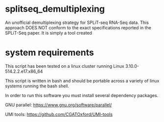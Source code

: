 # splitseq_demultiplexing
An unofficial demultiplexing strategy for SPLiT-seq RNA-Seq data.  This approach DOES NOT conform to the exact specifications reported in the SPLiT-Seq paper. It is simply a tool created 

# system requirements
This script has been tested on a linux cluster running Linux 3.10.0-514.2.2.e17.x86_64 

This script is written in bash and should be portable across a variety of linux systems running the bash shell.

In order to run this software you must install several dependency packages.

GNU parallel: https://www.gnu.org/software/parallel/

UMI tools: https://github.com/CGATOxford/UMI-tools


